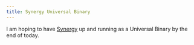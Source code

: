 ```yaml
---
title: Synergy Universal Binary
---
```


I am hoping to have [Synergy](http://synergy.wincent.com/) up and running as a Universal Binary by the end of today.
